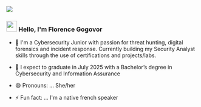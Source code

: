 
<a href="https://www.linkedin.com/in/florencegogovor/" target="_blank"><img src="https://img.shields.io/badge/-LinkedIn-0072b1?&style=for-the-badge&logo=linkedin&logoColor=white" /></a>
<h3><img src="https://media.giphy.com/media/hvRJCLFzcasrR4ia7z/giphy.gif" width="28">
Hello, I'm Florence Gogovor </h3>

<!--
**Florence Gogovor** is a ✨ _special_ ✨ repository because its `README.md` (this file) appears on your GitHub profile.

Here are some ideas to get you started:
-->
- 🔭 I'm a Cybersecurity Junior with passion for threat hunting, digital forensics and incident response. Currently building my Security Analyst skills through the use of certifications and projects/labs.
  
- 🌱 I expect to graduate in July 2025 with a Bachelor’s degree in Cybersecurity and Information Assurance
                      
- 😄 Pronouns: ... She/her
- ⚡ Fun fact: ... I'm a native french speaker

